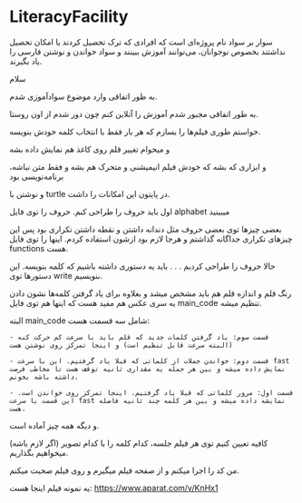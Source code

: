 # LiteracyFacility
سوار بر سواد نام پروژه‌ای است که افرادی که ترک تحصیل کردند یا امکان تحصیل نداشتند بخصوص نوجوانان، می‌توانند آموزش ببینند و سواد خواندن و نوشتن فارسی را یاد بگیرند.

سلام

  به طور اتفاقی وارد موضوع سوادآموزی شدم. 
  
  به طور اتفاقی مجبور شدم آموزش را آنلاین کنم چون دور شدم از اون روستا.
  
  خواستم طوری فیلم‌ها را بسازم که هر بار فقط با انتخاب کلمه خودش بنویسه.
  
  و میخوام تغییر قلم روی کاغذ هم نمایش داده بشه
  
  و ابزاری که بشه که خودش فیلم انیمیشنی و متحرک هم بشه و فقط متن نباشه، برنامه‌نویسی بود
  
  و نوشتن با turtle در پایتون این امکانات را داشت.
  
  اول باید حروف را طراحی کنم. حروف را توی فایل alphabet میبینید
  
  بعضی چیزها توی بعضی حروف مثل دندانه داشتن و نقطه داشتن تکراری بود پس این چیزهای تکراری جداگانه گذاشتم و هرجا لازم بود ازشون استفاده کردم. اینها را توی فایل functions هست.
  
  حالا حروف را طراحی کردیم . . . باید یه دستوری داشته باشیم که کلمه بنویسه. این دستورها توی write بنویسیم. 
  
  رنگ قلم و اندازه قلم هم باید مشخص میشد و بعلاوه برای یاد گرفتن کلمه‌ها نشون دادن یه سری عکس هم مفید هست که اینها هم توی فایل main_code تنظیم میشه.
  
  البته main_code شامل سه قسمت هست:
  
    - قسمت سوم: یاد گرفتن کلمات جدید که قلم باید با سرعت کم حرکت کنه (البته سرعت قابل تنظیم است) و اینجا تمرکز روی نوشتن هست
    
    - قسمت دوم: خواندن جملات از کلماتی که قبلا یاد گرفتیم. این با سرعت fast نمایش داده میشه و بین هر جمله یه مقداری ثانیه توقف هست تا مخاطب فرصت داشته باشه بخونم.
    
    - قسمت اول: مرور کلماتی که قبلا یاد گرفتیم. اینجا تمرکز روی خواندن است. این قسمت با سرعت fast نمایشه داده میشه و بین هر کلمه چند ثانیه فاصله هست.
    
    
  و دیگه همه چیز آماده است.
  
  کافیه تعیین کنیم توی هر فیلم جلسه، کدام کلمه را با کدام تصویر (اگر لازم باشه) میخواهیم بگذاریم.
  

  من کد را اجرا میکنم و از صفحه فیلم میگیرم و روی فیلم صحبت میکنم.
  
  یه نمونه فیلم اینجا هست: https://www.aparat.com/v/KnHx1
